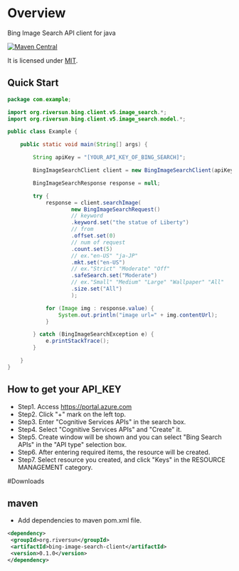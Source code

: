 # Overview
Bing Image Search API client for java

[![Maven Central](https://maven-badges.herokuapp.com/maven-central/org.riversun/bing-image-search-client/badge.svg)](https://maven-badges.herokuapp.com/maven-central/org.riversun/bing-image-search-client)

It is licensed under [MIT](https://opensource.org/licenses/MIT).

## Quick Start

```java
package com.example;

import org.riversun.bing.client.v5.image_search.*;
import org.riversun.bing.client.v5.image_search.model.*;

public class Example {

	public static void main(String[] args) {

		String apiKey = "[YOUR_API_KEY_OF_BING_SEARCH]";

		BingImageSearchClient client = new BingImageSearchClient(apiKey);

		BingImageSearchResponse response = null;

		try {
			response = client.searchImage(
					new BingImageSearchRequest()
					// keyword
					.keyword.set("the statue of Liberty")
					// from
					.offset.set(0)
					// num of request
					.count.set(5)
					// ex."en-US" "ja-JP"
					.mkt.set("en-US")
					// ex."Strict" "Moderate" "Off"
					.safeSearch.set("Moderate")
					// ex."Small" "Medium" "Large" "Wallpaper" "All"
					.size.set("All")
					);

			for (Image img : response.value) {
				System.out.println("image url=" + img.contentUrl);
			}

		} catch (BingImageSearchException e) {
			e.printStackTrace();
		}

	}
}

```

## How to get your API_KEY

- Step1. Access https://portal.azure.com
- Step2. Click "+" mark on the left top.
- Step3. Enter "Cognitive Services APIs" in the search box.
- Step4. Select "Cognitive Services APIs" and "Create" it.
- Step5. Create window will be shown and you can select "Bing Search APIs" in the "API type" selection box.
- Step6. After entering required items, the resource will be created.
- Step7. Select resource you created, and click "Keys" in the RESOURCE MANAGEMENT category.


#Downloads
## maven
- Add dependencies to maven pom.xml file.
```xml
<dependency>
 <groupId>org.riversun</groupId>
 <artifactId>bing-image-search-client</artifactId>
 <version>0.1.0</version>
</dependency>
```



